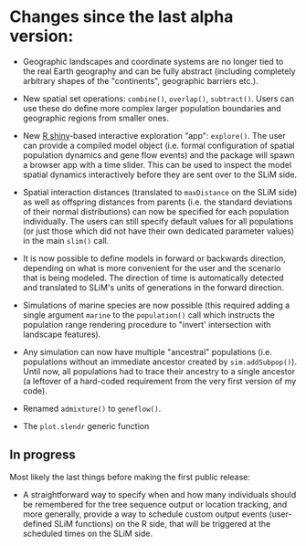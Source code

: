 # Changes since the last alpha version:

- Geographic landscapes and coordinate systems are no longer tied to the real Earth geography and can be fully abstract (including completely arbitrary shapes of the "continents", geographic barriers etc.).

- New spatial set operations: `combine()`, `overlap()`, `subtract()`. Users can use these do define more complex larger population boundaries and geographic regions from smaller ones.

- New [R shiny](http://shiny.rstudio.com)-based interactive exploration "app": `explore()`. The user can provide a compiled model object (i.e. formal configuration of spatial population dynamics and gene flow events) and the package will spawn a browser app with a time slider. This can be used to inspect the model spatial dynamics interactively before they are sent over to the SLiM side.

- Spatial interaction distances (translated to `maxDistance` on the SLiM side) as well as offspring distances from parents (i.e. the standard deviations of their normal distributions) can now be specified for each population individually. The users can still specify default values for all populations (or just those which did not have their own dedicated parameter values) in the main `slim()` call.

- It is now possible to define models in forward or backwards direction, depending on what is more convenient for the user and the scenario that is being modeled. The direction of time is automatically detected and translated to SLiM's units of generations in the forward direction.

- Simulations of marine species are now possible (this required adding a single argument `marine` to the `population()` call which instructs the population range rendering procedure to "invert' intersection with landscape features).



- Any simulation can now have multiple "ancestral" populations (i.e. populations without an immediate ancestor created by `sim.addSubpop()`). Until now, all populations had to trace their ancestry to a single ancestor (a leftover of a hard-coded requirement from the very first version of my code).

- Renamed `admixture()` to `geneflow()`.

- The `plot.slendr` generic function 

## In progress

Most likely the last things before making the first public release:

- A straightforward way to specify when and how many individuals should be remembered for the tree sequence output or location tracking, and more generally, provide a way to schedule custom output events (user-defined SLiM functions) on the R side, that will be triggered at the scheduled times on the SLiM side.
